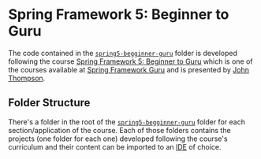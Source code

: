 # Spring Framework 5: Beginner to Guru

The code contained in the [`spring5-begginner-guru`](../spring5-begginer-guru/) folder is developed following the course [Spring Framework 5: Beginner to Guru](https://www.udemy.com/course/spring-framework-5-beginner-to-guru) which is one of the courses available at [Spring Framework Guru](https://springframework.guru/) and is presented by [John Thompson](https://twitter.com/serge_a_storms).

## Folder Structure

There's a folder in the root of the [`spring5-begginner-guru`](../spring5-begginer-guru/) folder for each section/application of the course. Each of those folders contains the projects (one folder for each one) developed following the course's curriculum and their content can be imported to an [IDE](https://en.wikipedia.org/wiki/Integrated_development_environment) of choice.
